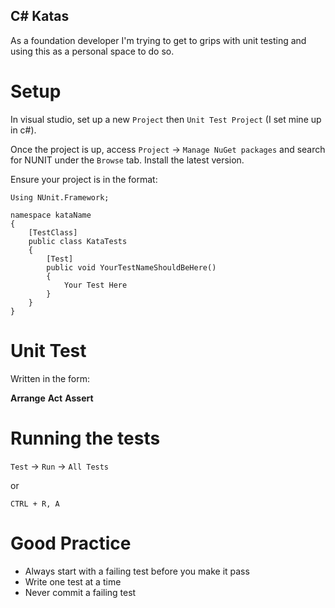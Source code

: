 ## C# Katas ##

As a foundation developer I'm trying to get to grips with unit testing and using this as a personal space to do so.

# Setup #

In visual studio, set up a new `Project` then `Unit Test Project` (I set mine up in c#).

Once the project is up, access `Project` -> `Manage NuGet packages` and search for NUNIT under the `Browse` tab. Install the latest version.

Ensure your project is in the format:

```
Using NUnit.Framework;

namespace kataName
{
	[TestClass]
	public class KataTests
	{
		[Test]
		public void YourTestNameShouldBeHere()
		{
			Your Test Here
		}
	}
} 
```

# Unit Test #

Written in the form:

**Arrange**
**Act**
**Assert**

# Running the tests #

`Test` -> `Run` -> `All Tests` 

or

`CTRL + R, A`

# Good Practice # 

+ Always start with a failing test before you make it pass
+ Write one test at a time
+ Never commit a failing test